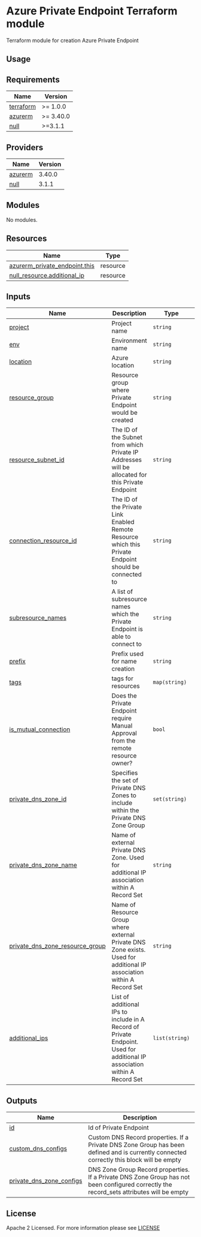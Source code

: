 # Azure Private Endpoint Terraform module
Terraform module for creation Azure Private Endpoint

## Usage

<!-- BEGIN_TF_DOCS -->
## Requirements

| Name                                                                      | Version   |
| ------------------------------------------------------------------------- | --------- |
| <a name="requirement_terraform"></a> [terraform](#requirement\_terraform) | >= 1.0.0  |
| <a name="requirement_azurerm"></a> [azurerm](#requirement\_azurerm)       | >= 3.40.0 |
| <a name="requirement_null"></a> [null](#requirement\_null)                | >=3.1.1   |

## Providers

| Name                                                          | Version |
| ------------------------------------------------------------- | ------- |
| <a name="provider_azurerm"></a> [azurerm](#provider\_azurerm) | 3.40.0  |
| <a name="provider_null"></a> [null](#provider\_null)          | 3.1.1   |

## Modules

No modules.

## Resources

| Name                                                                                                                              | Type     |
| --------------------------------------------------------------------------------------------------------------------------------- | -------- |
| [azurerm_private_endpoint.this](https://registry.terraform.io/providers/hashicorp/azurerm/latest/docs/resources/private_endpoint) | resource |
| [null_resource.additional_ip](https://registry.terraform.io/providers/hashicorp/null/latest/docs/resources/resource)              | resource |

## Inputs

| Name                                                                                                                                    | Description                                                                                                               | Type           | Default | Required |
| --------------------------------------------------------------------------------------------------------------------------------------- | ------------------------------------------------------------------------------------------------------------------------- | -------------- | ------- | :------: |
| <a name="input_project"></a> [project](#input\_project)                                                                                 | Project name                                                                                                              | `string`       | n/a     |   yes    |
| <a name="input_env"></a> [env](#input\_env)                                                                                             | Environment name                                                                                                          | `string`       | n/a     |   yes    |
| <a name="input_location"></a> [location](#input\_location)                                                                              | Azure location                                                                                                            | `string`       | n/a     |   yes    |
| <a name="input_resource_group"></a> [resource\_group](#input\_resource\_group)                                                          | Resource group where Private Endpoint would be created                                                                    | `string`       | n/a     |   yes    |
| <a name="input_subnet_id"></a> [resource\_subnet\_id](#input\_subnet\_id)                                                               | The ID of the Subnet from which Private IP Addresses will be allocated for this Private Endpoint                          | `string`       | n/a     |   yes    |
| <a name="input_connection_resource_id"></a> [connection\_resource\_id](#input\_connection\_resource\_id)                      | The ID of the Private Link Enabled Remote Resource which this Private Endpoint should be connected to                     | `string`       | n/a     |   yes    |
| <a name="input_subresource_names"></a> [subresource\_names](#input\_subresource\_names)                                                 | A list of subresource names which the Private Endpoint is able to connect to                                              | `string`       | n/a     |   yes    |
| <a name="input_prefix"></a> [prefix](#input\_prefix)                                                                                    | Prefix used for name creation                                                                                             | `string`       | ""      |    no    |
| <a name="input_tags"></a> [tags](#input\_tags)                                                                                          | tags for resources                                                                                                        | `map(string)`  | {}      |    no    |
| <a name="input_is_mutual_connection"></a> [is\_mutual\_connection](#input\_is\_mutual\_connection)                                      | Does the Private Endpoint require Manual Approval from the remote resource owner?                                         | `bool`         | false   |    no    |
| <a name="input_private_dns_zone_id"></a> [private\_dns\_zone\_id](#input\_private\_dns\_zone\_id)                                       | Specifies the set of Private DNS Zones to include within the Private DNS Zone Group                                       | `set(string)`  | []      |    no    |
| <a name="input_private_dns_zone_name"></a> [private\_dns\_zone\_name](#input\_private\_dns\_zone\_name)                                 | Name of external Private DNS Zone. Used for additional IP association within A Record Set                                 | `string`       | ""      |    no    |
| <a name="input_private_dns_zone_resource_group"></a> [private\_dns\_zone\_resource\_group](#input\_private\_dns\_zone\_resource\_group) | Name of Resource Group where external Private DNS Zone exists. Used for additional IP association within A Record Set     | `string`       | ""      |    no    |
| <a name="input_additional_ips"></a> [additional\_ips](#input\_additional\_ips)                                                          | List of additional IPs to include in A Record of Private Endpoint. Used for additional IP association within A Record Set | `list(string)` | []      |    no    |

## Outputs

| Name                                                                                                               | Description                                                                                                                              |
| ------------------------------------------------------------------------------------------------------------------ | ---------------------------------------------------------------------------------------------------------------------------------------- |
| <a name="output_id"></a> [id](#output\_id)                                                                         | Id of Private Endpoint                                                                                                                   |
| <a name="output_custom_dns_configs"></a> [custom\_dns\_configs](#output\_custom\_dns\_configs)                     | Custom DNS Record properties. If a Private DNS Zone Group has been defined and is currently connected correctly this block will be empty |
| <a name="output_private_dns_zone_configs"></a> [private\_dns\_zone\_configs](#output\_private\_dns\_zone\_configs) | DNS Zone Group Record properties. If a Private DNS Zone Group has not been configured correctly the record_sets attributes will be empty |
<!-- END_TF_DOCS -->

## License

Apache 2 Licensed. For more information please see [LICENSE](https://github.com/data-platform-hq/terraform-azurerm-private-endpoint/blob/main/LICENSE)
